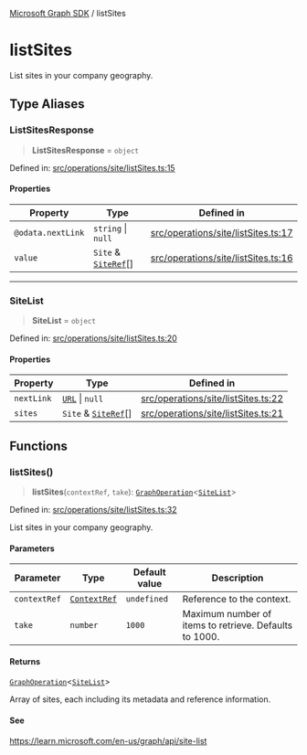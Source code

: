 [Microsoft Graph SDK](README.md) / listSites

# listSites

List sites in your company geography.

## Type Aliases

### ListSitesResponse

> **ListSitesResponse** = `object`

Defined in: [src/operations/site/listSites.ts:15](https://github.com/Future-Secure-AI/microsoft-graph/blob/main/src/operations/site/listSites.ts#L15)

#### Properties

| Property | Type | Defined in |
| ------ | ------ | ------ |
| <a id="odatanextlink"></a> `@odata.nextLink` | `string` \| `null` | [src/operations/site/listSites.ts:17](https://github.com/Future-Secure-AI/microsoft-graph/blob/main/src/operations/site/listSites.ts#L17) |
| <a id="value"></a> `value` | `Site` & [`SiteRef`](Site-1.md#siteref)[] | [src/operations/site/listSites.ts:16](https://github.com/Future-Secure-AI/microsoft-graph/blob/main/src/operations/site/listSites.ts#L16) |

***

### SiteList

> **SiteList** = `object`

Defined in: [src/operations/site/listSites.ts:20](https://github.com/Future-Secure-AI/microsoft-graph/blob/main/src/operations/site/listSites.ts#L20)

#### Properties

| Property | Type | Defined in |
| ------ | ------ | ------ |
| <a id="nextlink"></a> `nextLink` | [`URL`](https://developer.mozilla.org/docs/Web/API/URL) \| `null` | [src/operations/site/listSites.ts:22](https://github.com/Future-Secure-AI/microsoft-graph/blob/main/src/operations/site/listSites.ts#L22) |
| <a id="sites"></a> `sites` | `Site` & [`SiteRef`](Site-1.md#siteref)[] | [src/operations/site/listSites.ts:21](https://github.com/Future-Secure-AI/microsoft-graph/blob/main/src/operations/site/listSites.ts#L21) |

## Functions

### listSites()

> **listSites**(`contextRef`, `take`): [`GraphOperation`](GraphOperation.md#graphoperation)\<[`SiteList`](#sitelist)\>

Defined in: [src/operations/site/listSites.ts:32](https://github.com/Future-Secure-AI/microsoft-graph/blob/main/src/operations/site/listSites.ts#L32)

List sites in your company geography.

#### Parameters

| Parameter | Type | Default value | Description |
| ------ | ------ | ------ | ------ |
| `contextRef` | [`ContextRef`](Context-1.md#contextref) | `undefined` | Reference to the context. |
| `take` | `number` | `1000` | Maximum number of items to retrieve. Defaults to 1000. |

#### Returns

[`GraphOperation`](GraphOperation.md#graphoperation)\<[`SiteList`](#sitelist)\>

Array of sites, each including its metadata and reference information.

#### See

https://learn.microsoft.com/en-us/graph/api/site-list
